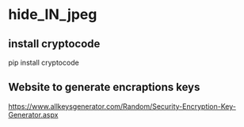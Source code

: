 # hide_IN_jpeg

## install cryptocode
pip install cryptocode

## Website to generate encraptions keys  
https://www.allkeysgenerator.com/Random/Security-Encryption-Key-Generator.aspx
